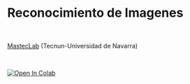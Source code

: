 # **Reconocimiento de Imagenes**
<br>

[MastecLab](https://masteclab.github.io/) (Tecnun-Universidad de Navarra)

<br>

[![Open In Colab](https://colab.research.google.com/assets/colab-badge.svg)](https://colab.research.google.com/drive/1tvvWn0r-EKHpHFH6PSmM304n2LcGGbT6#scrollTo=VEFE531vRfx-)
